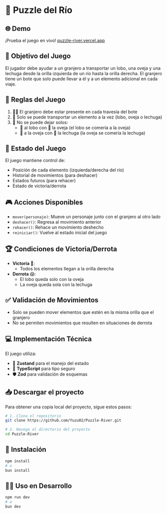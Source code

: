 # 🧩 Puzzle del Río

## 🌐 Demo

¡Prueba el juego en vivo!
[puzzle-river.vercel.app](https://puzzle-river.vercel.app)

## 🎯 Objetivo del Juego

El jugador debe ayudar a un granjero a transportar un lobo, una oveja y una lechuga desde la orilla izquierda de un río hasta la orilla derecha. El granjero tiene un bote que solo puede llevar a él y a un elemento adicional en cada viaje.

## 📜 Reglas del Juego

1. 👨‍🌾 El granjero debe estar presente en cada travesía del bote
2. 🛶 Solo se puede transportar un elemento a la vez (lobo, oveja o lechuga)
3. 🚫 No se puede dejar solos:
   - 🐺 al lobo con 🐑 la oveja (el lobo se comería a la oveja)
   - 🐑 a la oveja con 🥬 la lechuga (la oveja se comería la lechuga)

## 📝 Estado del Juego

El juego mantiene control de:

- Posición de cada elemento (izquierda/derecha del río)
- Historial de movimientos (para deshacer)
- Estados futuros (para rehacer)
- Estado de victoria/derrota

## 🎮 Acciones Disponibles

- `mover(personaje)`: Mueve un personaje junto con el granjero al otro lado
- `deshacer()`: Regresa al movimiento anterior
- `rehacer()`: Rehace un movimiento deshecho
- `reiniciar()`: Vuelve al estado inicial del juego

## 🏆 Condiciones de Victoria/Derrota

- **Victoria** 🥳:
  - Todos los elementos llegan a la orilla derecha
- **Derrota** 😱:
  - El lobo queda solo con la oveja
  - La oveja queda sola con la lechuga

## ✅ Validación de Movimientos

- Solo se pueden mover elementos que estén en la misma orilla que el granjero
- No se permiten movimientos que resulten en situaciones de derrota

## 💻 Implementación Técnica

El juego utiliza:

- 🐻 **Zustand** para el manejo del estado
- 📘 **TypeScript** para tipo seguro
- 🛡️ **Zod** para validación de esquemas

## 📥 Descargar el proyecto

Para obtener una copia local del proyecto, sigue estos pasos:

```bash
# 1. Clona el repositorio
git clone https://github.com/Yuzu02/Puzzle-River.git

# 2. Navega al directorio del proyecto
cd Puzzle-River
```

## 🚀 Instalación

```bash
npm install
# o
bun install
```

## 👩‍💻 Uso en Desarrollo

```bash
npm run dev
# o
bun dev
```

